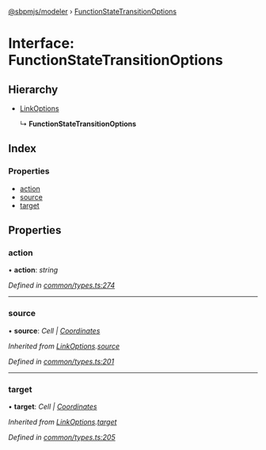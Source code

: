 [@sbpmjs/modeler](../README.md) › [FunctionStateTransitionOptions](functionstatetransitionoptions.md)

# Interface: FunctionStateTransitionOptions

## Hierarchy

* [LinkOptions](linkoptions.md)

  ↳ **FunctionStateTransitionOptions**

## Index

### Properties

* [action](functionstatetransitionoptions.md#action)
* [source](functionstatetransitionoptions.md#source)
* [target](functionstatetransitionoptions.md#target)

## Properties

###  action

• **action**: *string*

*Defined in [common/types.ts:274](https://github.com/mkolodiy/sbpmjs/blob/6939d2f/packages/sbpm-modeler/lib/common/types.ts#L274)*

___

###  source

• **source**: *Cell | [Coordinates](coordinates.md)*

*Inherited from [LinkOptions](linkoptions.md).[source](linkoptions.md#source)*

*Defined in [common/types.ts:201](https://github.com/mkolodiy/sbpmjs/blob/6939d2f/packages/sbpm-modeler/lib/common/types.ts#L201)*

___

###  target

• **target**: *Cell | [Coordinates](coordinates.md)*

*Inherited from [LinkOptions](linkoptions.md).[target](linkoptions.md#target)*

*Defined in [common/types.ts:205](https://github.com/mkolodiy/sbpmjs/blob/6939d2f/packages/sbpm-modeler/lib/common/types.ts#L205)*
